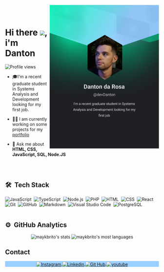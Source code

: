 <img align="right" height="470em" src="./assets/@devDanton.svg">
<br></br>
<h1 align="left">Hi there <img src="https://raw.githubusercontent.com/kaueMarques/kaueMarques/master/hi.gif" height="30px">, i'm Danton </h1>
<p align="left"> <img src="https://komarev.com/ghpvc/?username=devDanton&color=red" alt="Profile views" /> </p>

- 🎓I'm a recent graduate student in Systems Analysis and Development looking for my first job.
  
- 👨‍💻 I am currently working on some projects for my [portfolio](https://devdanton.github.io/devlinks/)

- 💬 Ask me about **HTML, CSS, JavaScript, SQL, Node.JS**

<br></br>

## 🛠 &nbsp;Tech Stack
![JavaScript](https://img.shields.io/badge/-JavaScript-05122A?style=flat&logo=javascript)&nbsp;
![TypeScript](https://img.shields.io/badge/-TypeScript-05122A?style=flat&logo=typescript)&nbsp;
![Node.js](https://img.shields.io/badge/-Node.js-05122A?style=flat&logo=node.js)&nbsp;
![PHP](https://img.shields.io/badge/-PHP-05122A?style=flat&logo=php)&nbsp;
![HTML](https://img.shields.io/badge/-HTML-05122A?style=flat&logo=HTML5)&nbsp;
![CSS](https://img.shields.io/badge/-CSS-05122A?style=flat&logo=CSS3&logoColor=1572B6)&nbsp;
![React](https://img.shields.io/badge/-React-05122A?style=flat&logo=react)&nbsp;
![Git](https://img.shields.io/badge/-Git-05122A?style=flat&logo=git)&nbsp;
![GitHub](https://img.shields.io/badge/-GitHub-05122A?style=flat&logo=github)&nbsp;
![Markdown](https://img.shields.io/badge/-Markdown-05122A?style=flat&logo=markdown)&nbsp;
![Visual Studio Code](https://img.shields.io/badge/-Visual%20Studio%20Code-05122A?style=flat&logo=visual-studio-code&logoColor=007ACC)&nbsp;
![PostgreSQL](https://img.shields.io/badge/-PostgreSQL-05122A?style=flat&logo=postgresql)&nbsp;
<br><br>
## ⚙️ &nbsp;GitHub Analytics
<!-- https://github.com/anuraghazra/github-readme-stats/blob/master/themes/README.md -->
<p align="center">
<img width="530em" src="https://github-readme-stats.vercel.app/api?username=devDanton&show_icons=true&theme=react" alt="maykbrito's stats"/>
<img width="530em" src="https://github-readme-stats.vercel.app/api/top-langs/?username=maykbrito&layout=compact&theme=react" alt="maykbrito's most languages"/>
</p>

## Contact

<p align="center"
style="background:#9ACFFF"
>
<a href="[https://](https://www.instagram.com/danton_0/)" target="_blank">
  <img align="center" src="https://img.shields.io/badge/-@danton-05122A?style=flat&logo=instagram" alt="Instagram"/>  
</a>
<a href="https://www.linkedin.com/in/dantondarosa/" target="_blank">
  <img align="center" src="https://img.shields.io/badge/-Danton-05122A?style=flat&logo=linkedin" alt="Linkedin"/>
</a>
<a href="https://github.com/devDanton" target="_blank">
 <img align="center" src="https://img.shields.io/badge/-devDanton-05122A?style=flat&logo=github" alt="Git Hub"/>
</a>
<a href="https://www.youtube.com/@devDanton" target="_blank">
 <img align="center" src="https://img.shields.io/badge/-devDanton-05122A?style=flat&logo=youtube" alt="youtube"/>
</a>
</p>

<!--
<img width="490em" src="https://github-readme-twitter-gazf.vercel.app/api?id=maykbrito&layout=wide&show_reply=off&show_retweet=off" />
**maykbrito/maykbrito** is a ✨ _special_ ✨ repository because its `README.md` (this file) appears on your GitHub profile.
Here are some ideas to get you started:
- 🔭 I’m currently working on ...
- 🌱 I’m currently learning ...
- 👯 I’m looking to collaborate on ...
- 🤔 I’m looking for help with ...
- 💬 Ask me about ...
- 📫 How to reach me: ...
- 😄 Pronouns: ...
- ⚡ Fun fact: ...


<!--
**devDanton/devDanton** is a ✨ _special_ ✨ repository because its `README.md` (this file) appears on your GitHub profile.

Here are some ideas to get you started:

- 🔭 I’m currently working on ...
- 🌱 I’m currently learning ...
- 👯 I’m looking to collaborate on ...
- 🤔 I’m looking for help with ...
- 💬 Ask me about ...
- 📫 How to reach me: ...
- 😄 Pronouns: ...
- ⚡ Fun fact: ...
-->
